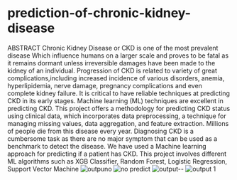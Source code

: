 # prediction-of-chronic-kidney-disease
ABSTRACT
Chronic Kidney Disease or CKD is one of the most prevalent disease Which influence
humans on a larger scale and proves to be fatal as it remains dormant unless irreversible
damages have been made to the kidney of an individual. Progression of CKD is related to
variety of great complications,including increased incidence of various disorders, anemia, hyperlipidemia, nerve damage, pregnancy complications and even complete kidney failure. It is critical to have reliable techniques at predicting CKD in its early stages. Machine
learning (ML) techniques are excellent in predicting CKD. This project offers a methodology
for predicting CKD status using clinical data, which incorporates data preprocessing, a
technique for managing missing values, data aggregation, and feature extraction. Millions of people die from this disease every year. Diagnosing CKD is a cumbersome task
as there are no major symptom that can be used as a benchmark to detect the disease. We
have used a Machine learning approach for predicting if a patient has CKD. This project
involves different ML algorithms such as XGB Classifier, Random Forest, Logistic
Regression, Support Vector Machine
![outpuno](https://github.com/Chetanchinmai/prediction-of-chronic-kidney-disease/assets/141227829/a375f284-d995-4de2-b3a7-4f1ee90ce725)
![no predict](https://github.com/Chetanchinmai/prediction-of-chronic-kidney-disease/assets/141227829/bc374a40-7684-4cc3-9423-a0624feceda1)
![output--](https://github.com/Chetanchinmai/prediction-of-chronic-kidney-disease/assets/141227829/c338ec24-71d4-48de-874a-19740b87e193)
![output 1](https://github.com/Chetanchinmai/prediction-of-chronic-kidney-disease/assets/141227829/263b4ca5-d10f-4612-8795-bd0454d8e586)




